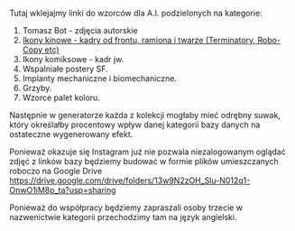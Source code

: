 Tutaj wklejajmy linki do wzorców dla A.I. podzielonych na kategorie: 
1. Tomasz Bot - zdjęcia autorskie
2. [Ikony kinowe - kadry od frontu, ramiona i twarze (Terminatory, Robo-Copy etc)](https://drive.google.com/drive/folders/1CtDKEjuzRZDDyHPVdRpV3qosr-OGYe4N?usp=sharing)
3. Ikony komiksowe - kadr jw.
4. Wspalniałe postery SF.
5. Implanty mechaniczne i biomechaniczne.
6. Grzyby.
7. Wzorce palet koloru.

Następnie w generatorze każda z kolekcji mogłaby mieć odrębny suwak, który określałby procentowy wpływ danej kategorii bazy danych na ostateczne wygenerowany efekt.


Ponieważ okazuje się Instagram już nie pozwala niezalogowanym oglądać zdjęć z linków bazy będziemy budować w formie plików umieszczanych roboczo na Google Drive https://drive.google.com/drive/folders/13w9N2zOH_Slu-N012q1-OnwO1iM8p_ta?usp=sharing

Ponieważ do współpracy będziemy zapraszali osoby trzecie w nazwenictwie kategorii przechodzimy tam na język angielski.
